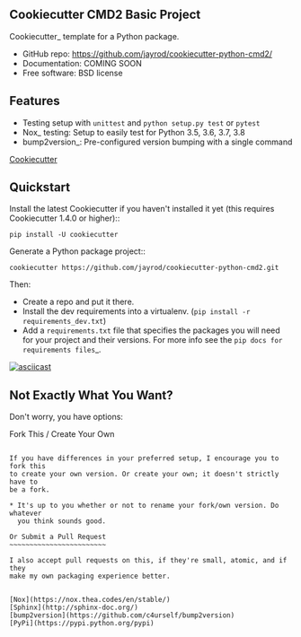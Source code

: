
Cookiecutter CMD2 Basic Project 
-------------------------------

Cookiecutter_ template for a Python package.

* GitHub repo: https://github.com/jayrod/cookiecutter-python-cmd2/
* Documentation: COMING SOON
* Free software: BSD license

Features
--------

* Testing setup with ``unittest`` and ``python setup.py test`` or ``pytest``
* Nox_ testing: Setup to easily test for Python 3.5, 3.6, 3.7, 3.8
* bump2version_: Pre-configured version bumping with a single command

[Cookiecutter](https://github.com/cookiecutter/cookiecutter)

Quickstart
----------

Install the latest Cookiecutter if you haven't installed it yet (this requires
Cookiecutter 1.4.0 or higher)::

    pip install -U cookiecutter

Generate a Python package project::

    cookiecutter https://github.com/jayrod/cookiecutter-python-cmd2.git

Then:

* Create a repo and put it there.
* Install the dev requirements into a virtualenv. (``pip install -r requirements_dev.txt``)
* Add a ``requirements.txt`` file that specifies the packages you will need for
  your project and their versions. For more info see the `pip docs for requirements files`_.

[![asciicast](https://asciinema.org/a/388246.svg)](https://asciinema.org/a/388246)


Not Exactly What You Want?
--------------------------

Don't worry, you have options:

Fork This / Create Your Own
~~~~~~~~~~~~~~~~~~~~~~~~~~~

If you have differences in your preferred setup, I encourage you to fork this
to create your own version. Or create your own; it doesn't strictly have to
be a fork.

* It's up to you whether or not to rename your fork/own version. Do whatever
  you think sounds good.

Or Submit a Pull Request
~~~~~~~~~~~~~~~~~~~~~~~~

I also accept pull requests on this, if they're small, atomic, and if they
make my own packaging experience better.


[Nox](https://nox.thea.codes/en/stable/)
[Sphinx](http://sphinx-doc.org/)
[bump2version](https://github.com/c4urself/bump2version)
[PyPi](https://pypi.python.org/pypi)
